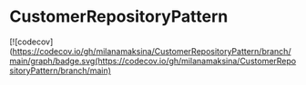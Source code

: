 # CustomerRepositoryPattern
[![codecov](https://codecov.io/gh/milanamaksina/CustomerRepositoryPattern/branch/main/graph/badge.svg(https://codecov.io/gh/milanamaksina/CustomerRepositoryPattern/branch/main)
